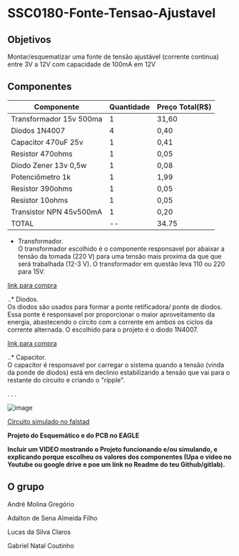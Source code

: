 # SSC0180-Fonte-Tensao-Ajustavel

## Objetivos
Montar/esquematizar uma fonte de tensão ajustável (corrente continua)  entre 3V a 12V com capacidade de 100mA em 12V

## Componentes
Componente     | Quantidade | Preço Total(R$)
---            | ---        | ---
Transformador 15v 500ma | 1          | 31,60
Diodos 1N4007           | 4          | 0,40
Capacitor 470uF 25v     | 1          | 0,41
Resistor 470ohms        | 1          | 0,05
Diodo Zener 13v 0,5w    | 1          | 0,08
Potenciômetro 1k        | 1          | 1,99
Resistor 390ohms        | 1          | 0,05
Resistor 10ohms         | 1          | 0,05
Transistor NPN 45v500mA | 1          | 0,20
TOTAL | -- | 34.75

* Transformador.  
O transformador escolhido é o componente responsavel por abaixar a tensão da tomada (220 V) para uma tensão mais proxima da que que será trabalhada (12-3 V). O transformador em questão leva 110 ou 220 para 15V.

[link para compra](https://www.baudaeletronica.com.br/transformador-trafo-500ma-15v.html)
 
..* Diodos.  
Os diodos são usados para formar a ponte retificadora/ ponte de diodos. Essa ponte é responsavel por proporcionar o maior aproveitamento da energia, abastecendo o circito com a corrente em ambos os ciclos da corrente alternada. O escolhido para o projeto é o diodo 1N4007.

[link para compra](https://www.baudaeletronica.com.br/diodo-1n4007.html)

..* Capacitor.  
O capacitor é responsavel por carregar o sistema quando a tensão (vinda da ponde de diodos) está em declinio estabilizando a tensão que vai para o restante do circuito e criando o "ripple". 

.
.
.

![image](https://user-images.githubusercontent.com/70608303/126587615-77a5b935-c136-45e0-a507-f490d6816679.png)


[Circuito simulado no falstad](https://www.falstad.com/circuit/circuitjs.html?ctz=CQAgjCAMB0l3BWcAOaAmA7MgnGB-kA2MAFgwTRBMJCRIGZaBTAWjDACgB3K5SENMmRUwNQcMgd6JEAC8mAOyYAnNvRYyIYaBlL0KyMNkFh4aVhigDY8W3cjJNjTrJFihbgWhmV5S1WDqJBzKnqL8JKJeMhEYkjwIJD4eJHwCHvG0SeCE-ImaxlDcnmjeVKnRRaH5lTXiVmBomZE04VmauUUALlTYYg7tAgP8ECyE0PT0kCSQCLmQ9Lr0jUgwuqm4k5hYkISElKb8ACZMAGYAhgCuADZdHADGIPoHnc-pElA205ZG6HtJ2AQyAwqUIjhoMDgnB4pU0GH6wjA8KKMLKTWEsPAyMy9CaAgwlHR+MoOLxRNx-EwJOKVPeTwodMytLabzakiOTzJA2ZnUoJwuNzuHNpaDmlSJfLOV1uHGFBIEYopQwxIH50qF4u58rakoFMoAbuBsszskiIeAQK9TFZ+DAEBwACpGuEI4lWGKwMEkEmwEhAwggmbGEjYPhkaylabUabGBALQKsKIwbApkK8SkpNLeW1UODFJIYsoFrEQmny0VicsZDhImSpEbI+uVLTwT6IEAAJSYAGcAJbdrrnBT3Jj5ipm9MlooAD2dOQxjSxEBkwgdyiH3dOAHtlABbc5HHcAHW7eAAahxZ9mBNapkg0IEqCBhAAFLcKLpME9drq9069+4Dx3c5LyeRc8EoehCjwOhnxAABhc4AAdznuXsumPbsThPAAxXtbnXABzJhd1AqDsCeSBKAYJA7yfYQAC1FBUE9An1UDvSQCDaCmcB8HokA3w-AAr4dey3XcmC6ZQt1YgBrb8mEIm4gOUUD8Ao7wkCBSkKhXBDzmUQiQJ4N56haRlilZToLLZDgtyGS0YlzUNOVtaAIEpRzGAdRRuwAY9krDzhPDD9yOECHIo3F3UgVyZk+LQBBAaKQF8hQAqC5CAGfuxPELN3w6TzmI0iHJoQhnKDDF3MJZKaB8vzApPBQCsAoyQKAA)

**Projeto do Esquemático e do PCB no EAGLE**

**Incluir um VIDEO mostrando o Projeto funcionando e/ou simulando, e explicando porque escolheu os valores dos componentes (Upa o vídeo no Youtube ou google drive e poe um link no Readme do teu Github/gitlab).**

## O grupo

André Molina Gregório

Adalton de Sena Almeida Filho

Lucas da Silva Claros

Gabriel Natal Coutinho

